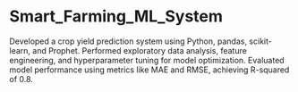 # Smart_Farming_ML_System
Developed a crop yield prediction system using Python, pandas, scikit-learn, and Prophet. Performed exploratory data analysis, feature engineering, and hyperparameter tuning for model optimization. Evaluated model performance using metrics like MAE and RMSE, achieving R-squared of 0.8.
